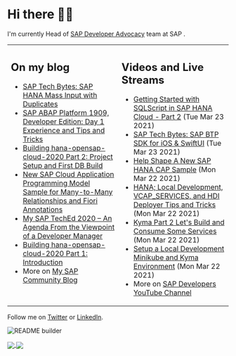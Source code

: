 
# Hi there 👋🏼

I'm currently Head of [SAP Developer Advocacy](https://developers.sap.com/) team at SAP .

<table><tr><td valign="top" width="50%">
 
## On my blog
- [SAP Tech Bytes: SAP HANA Mass Input with Duplicates](https://blogs.sap.com/?p=1300544) 
- [SAP ABAP Platform 1909, Developer Edition: Day 1 Experience and Tips and Tricks](https://blogs.sap.com/?p=1278655) 
- [Building hana-opensap-cloud-2020 Part 2: Project Setup and First DB Build](https://blogs.sap.com/?p=1258763) 
- [New SAP Cloud Application Programming Model Sample for Many-to-Many Relationships and Fiori Annotations](https://blogs.sap.com/?p=1244336) 
- [My SAP TechEd 2020 – An Agenda From the Viewpoint of a Developer Manager](https://blogs.sap.com/2020/11/13/my-sap-teched-2020-an-agenda-from-the-viewpoint-of-a-developer-manager/) 
- [Building hana-opensap-cloud-2020 Part 1: Introduction](https://blogs.sap.com/?p=1219900) 
- More on [My SAP Community Blog](https://people.sap.com/thomas.jung#content:blogposts)
</td>
  
<td valign="top" width="50%">
  
## Videos and Live Streams
- [Getting Started with SQLScript in SAP HANA Cloud - Part 2](https://www.youtube.com/watch?v=TQBfTvOIC-s) (Tue Mar 23 2021)
- [SAP Tech Bytes: SAP BTP SDK for iOS & SwiftUI](https://www.youtube.com/watch?v=eu9ElMcUtCI) (Tue Mar 23 2021)
- [Help Shape A New SAP HANA CAP Sample](https://www.youtube.com/watch?v=QvZfPcvZSUc) (Mon Mar 22 2021)
- [HANA; Local Development, VCAP_SERVICES, and HDI Deployer Tips and Tricks](https://www.youtube.com/watch?v=NtuxQam_9BY) (Mon Mar 22 2021)
- [Kyma Part 2 Let's Build and Consume Some Services](https://www.youtube.com/watch?v=rRXa6r1v28w) (Mon Mar 22 2021)
- [Setup a Local Development Minikube and Kyma Environment](https://www.youtube.com/watch?v=GWzRopio2Kg) (Mon Mar 22 2021)
- More on [SAP Developers YouTube Channel](https://www.youtube.com/channel/UCNfmelKDrvRmjYwSi9yvrMg)
</td></tr></table>

Follow me on [Twitter](https://twitter.com/thomas_jung) or [LinkedIn](https://www.linkedin.com/in/thomasjungsap/).

![README builder](https://github.com/jung-thomas/jung-thomas/workflows/README%20builder/badge.svg)

<a href="https://github.com/anuraghazra/github-readme-stats">
  <img align="center" src="https://github-readme-stats.vercel.app/api?username=jung-thomas&count_private=true&show_icons=true&theme=dark" />
</a>
<a href="https://github.com/anuraghazra/github-readme-stats">
  <img align="center" src="https://github-readme-stats.vercel.app/api/top-langs/?username=jung-thomas&show_icons=true&theme=dark" />
</a>

